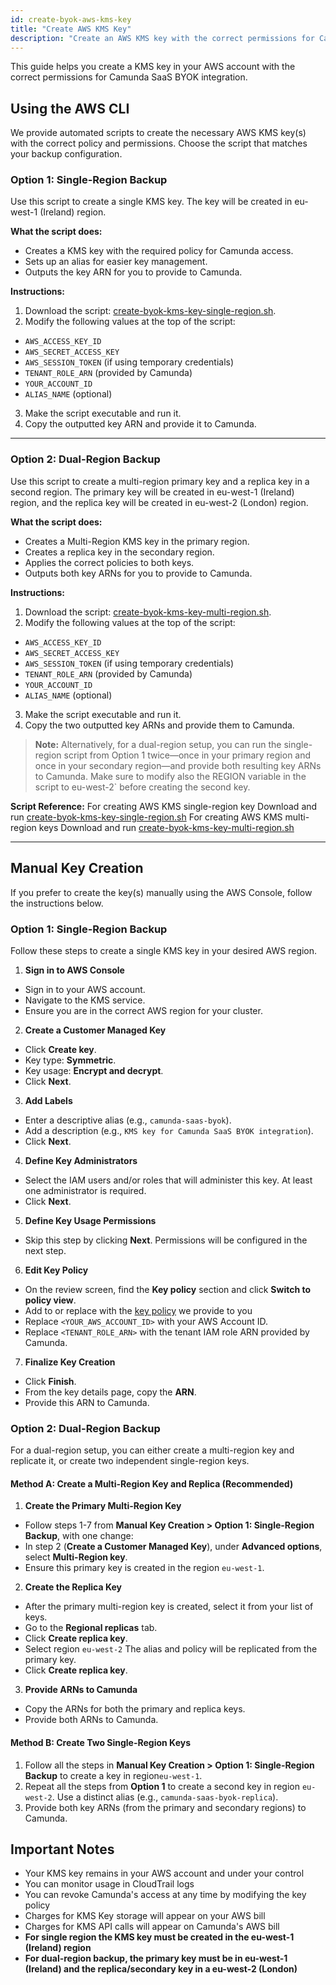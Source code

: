 ```yaml
---
id: create-byok-aws-kms-key
title: "Create AWS KMS Key"
description: "Create an AWS KMS key with the correct permissions for Camunda SaaS BYOK integration."
---
```


This guide helps you create a KMS key in your AWS account with the correct permissions for Camunda SaaS BYOK integration.

## Using the AWS CLI

We provide automated scripts to create the necessary AWS KMS key(s) with the correct policy and permissions. Choose the script that matches your backup configuration.

### Option 1: Single-Region Backup

Use this script to create a single KMS key. The key will be created in eu-west-1 (Ireland) region.

**What the script does:**

- Creates a KMS key with the required policy for Camunda access.
- Sets up an alias for easier key management.
- Outputs the key ARN for you to provide to Camunda.

**Instructions:**

1.  Download the script: [create-byok-kms-key-single-region.sh](/components/saas/byok/downloads/create-byok-kms-key-single-region.sh).
2.  Modify the following values at the top of the script:

- `AWS_ACCESS_KEY_ID`
- `AWS_SECRET_ACCESS_KEY`
- `AWS_SESSION_TOKEN` (if using temporary credentials)
- `TENANT_ROLE_ARN` (provided by Camunda)
- `YOUR_ACCOUNT_ID`
- `ALIAS_NAME` (optional)

3.  Make the script executable and run it.
4.  Copy the outputted key ARN and provide it to Camunda.

---

### Option 2: Dual-Region Backup

Use this script to create a multi-region primary key and a replica key in a second region. The primary key will be created in eu-west-1 (Ireland) region, and the replica key will be created in eu-west-2 (London) region.

**What the script does:**

- Creates a Multi-Region KMS key in the primary region.
- Creates a replica key in the secondary region.
- Applies the correct policies to both keys.
- Outputs both key ARNs for you to provide to Camunda.

**Instructions:**

1.  Download the script: [create-byok-kms-key-multi-region.sh](/components/saas/byok/downloads/create-byok-kms-key-multi-region.sh).
2.  Modify the following values at the top of the script:

- `AWS_ACCESS_KEY_ID`
- `AWS_SECRET_ACCESS_KEY`
- `AWS_SESSION_TOKEN` (if using temporary credentials)
- `TENANT_ROLE_ARN` (provided by Camunda)
- `YOUR_ACCOUNT_ID`
- `ALIAS_NAME` (optional)

3.  Make the script executable and run it.
4.  Copy the two outputted key ARNs and provide them to Camunda.

> **Note:** Alternatively, for a dual-region setup, you can run the single-region script from Option 1 twice—once in your primary region and once
> in your secondary region—and provide both resulting key ARNs to Camunda. Make sure to modify also the REGION variable in the script to eu-west-2`
> before creating the second key.

**Script Reference:**
For creating AWS KMS single-region key Download and run [create-byok-kms-key-single-region.sh](/components/saas/byok/downloads/create-byok-kms-key-single-region.sh)
For creating AWS KMS multi-region keys Download and run [create-byok-kms-key-multi-region.sh](/components/saas/byok/downloads/create-byok-kms-key-multi-region.sh)

---

## Manual Key Creation

If you prefer to create the key(s) manually using the AWS Console, follow the instructions below.

### Option 1: Single-Region Backup

Follow these steps to create a single KMS key in your desired AWS region.

1.  **Sign in to AWS Console**

- Sign in to your AWS account.
- Navigate to the KMS service.
- Ensure you are in the correct AWS region for your cluster.

2.  **Create a Customer Managed Key**

- Click **Create key**.
- Key type: **Symmetric**.
- Key usage: **Encrypt and decrypt**.
- Click **Next**.

3.  **Add Labels**

- Enter a descriptive alias (e.g., `camunda-saas-byok`).
- Add a description (e.g., `KMS key for Camunda SaaS BYOK integration`).
- Click **Next**.

4.  **Define Key Administrators**

- Select the IAM users and/or roles that will administer this key. At least one administrator is required.
- Click **Next**.

5.  **Define Key Usage Permissions**

- Skip this step by clicking **Next**. Permissions will be configured in the next step.

6.  **Edit Key Policy**

- On the review screen, find the **Key policy** section and click **Switch to policy view**.
- Add to or replace with the [key policy](/components/saas/byok/downloads/aws-kms-key-policy.json) we provide to you
- Replace `<YOUR_AWS_ACCOUNT_ID>` with your AWS Account ID.
- Replace `<TENANT_ROLE_ARN>` with the tenant IAM role ARN provided by Camunda.

7.  **Finalize Key Creation**

- Click **Finish**.
- From the key details page, copy the **ARN**.
- Provide this ARN to Camunda.

### Option 2: Dual-Region Backup

For a dual-region setup, you can either create a multi-region key and replicate it, or create two independent single-region keys.

#### Method A: Create a Multi-Region Key and Replica (Recommended)

1.  **Create the Primary Multi-Region Key**

- Follow steps 1-7 from **Manual Key Creation > Option 1: Single-Region Backup**, with one change:
- In step 2 (**Create a Customer Managed Key**), under **Advanced options**, select **Multi-Region key**.
- Ensure this primary key is created in the region `eu-west-1`.

2.  **Create the Replica Key**

- After the primary multi-region key is created, select it from your list of keys.
- Go to the **Regional replicas** tab.
- Click **Create replica key**.
- Select region `eu-west-2` The alias and policy will be replicated from the primary key.
- Click **Create replica key**.

3.  **Provide ARNs to Camunda**

- Copy the ARNs for both the primary and replica keys.
- Provide both ARNs to Camunda.

#### Method B: Create Two Single-Region Keys

1.  Follow all the steps in **Manual Key Creation > Option 1: Single-Region Backup** to create a key in region`eu-west-1`.
2.  Repeat all the steps from **Option 1** to create a second key in region `eu-west-2`. Use a distinct alias (e.g., `camunda-saas-byok-replica`).
3.  Provide both key ARNs (from the primary and secondary regions) to Camunda.

## Important Notes

- Your KMS key remains in your AWS account and under your control
- You can monitor usage in CloudTrail logs
- You can revoke Camunda's access at any time by modifying the key policy
- Charges for KMS Key storage will appear on your AWS bill
- Charges for KMS API calls will appear on Camunda's AWS bill
- **For single region the KMS key must be created in the eu-west-1 (Ireland) region**
- **For dual-region backup, the primary key must be in eu-west-1 (Ireland) and the replica/secondary key in a eu-west-2 (London)**